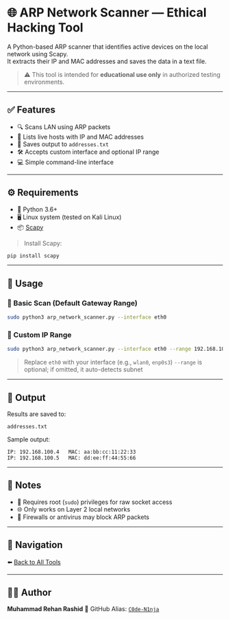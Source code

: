 # 🌐 ARP Network Scanner — Ethical Hacking Tool

A Python-based ARP scanner that identifies active devices on the local network using Scapy.  
It extracts their IP and MAC addresses and saves the data in a text file.

> ⚠️ This tool is intended for **educational use only** in authorized testing environments.

---

## ✅ Features

- 🔍 Scans LAN using ARP packets
- 🧾 Lists live hosts with IP and MAC addresses
- 📁 Saves output to `addresses.txt`
- 🛠 Accepts custom interface and optional IP range
- 💻 Simple command-line interface

---

## ⚙️ Requirements

- 🐍 Python 3.6+
- 🖥️ Linux system (tested on Kali Linux)
- 📦 [Scapy](https://scapy.readthedocs.io/en/latest/)

> Install Scapy:
```bash
pip install scapy
````

---

## 🚀 Usage

### 🔎 Basic Scan (Default Gateway Range)

```bash
sudo python3 arp_network_scanner.py --interface eth0
```

### 🎯 Custom IP Range

```bash
sudo python3 arp_network_scanner.py --interface eth0 --range 192.168.100.1
```

> Replace `eth0` with your interface (e.g., `wlan0`, `enp0s3`)
> `--range` is optional; if omitted, it auto-detects subnet

---

## 📁 Output

Results are saved to:

```text
addresses.txt
```

Sample output:

```
IP: 192.168.100.4   MAC: aa:bb:cc:11:22:33
IP: 192.168.100.5   MAC: dd:ee:ff:44:55:66
```

---

## 🧠 Notes

* 🔐 Requires root (`sudo`) privileges for raw socket access
* 🌐 Only works on Layer 2 local networks
* 🧱 Firewalls or antivirus may block ARP packets

---

## 🔗 Navigation

⬅️ [Back to All Tools](../../README.md)

---

## 👨‍💻 Author

**Muhammad Rehan Rashid**
🧠 GitHub Alias: [`C0de-N1nja`](https://github.com/C0de-N1nja)